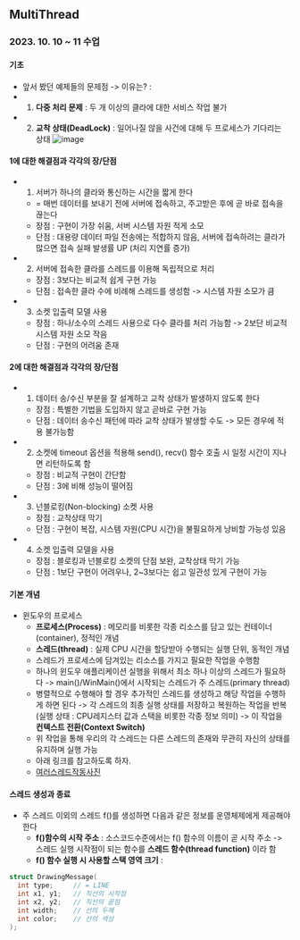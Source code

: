 ## MultiThread
### 2023. 10. 10 ~ 11 수업  
  
#### 기초  
* 앞서 봤던 예제들의 문제점 -> 이유는? : 
* 1) __다중 처리 문제__ : 두 개 이상의 클라에 대한 서비스 작업 불가
* 2) __교착 상태(DeadLock)__ : 일어나질 않을 사건에 대해 두 프로세스가 기다리는 상태
![image](https://github.com/MiyeongEom/NetworkGameProgramming/assets/112458035/825ad228-c91c-4048-b44d-160e4870d6fb)  
  
  
#### 1에 대한 해결점과 각각의 장/단점  
* 1) 서버가 하나의 클라와 통신하는 시간을 짧게 한다
  * = 매번 데이터를 보내기 전에 서버에 접속하고, 주고받은 후에 곧 바로 접속을 끊는다
  * 장점 : 구현이 가장 쉬움, 서버 시스템 자원 적게 소모
  * 단점 : 대용량 데이터 파일 전송에는 적합하지 않음, 서버에 접속하려는 클라가 많으면 접속 실패 발생률 UP (처리 지연률 증가)  
  
* 2) 서버에 접속한 클라를 스레드를 이용해 독립적으로 처리
  * 장점 : 3보다는 비교적 쉽게 구현 가능
  * 단점 : 접속한 클라 수에 비례해 스레드를 생성함 -> 시스템 자원 소모가 큼  
  
* 3) 소켓 입출력 모델 사용
  * 장점 : 하나/소수의 스레드 사용으로 다수 클라를 처리 가능함 -> 2보단 비교적 시스템 자원 소모 작음
  * 단점 : 구현의 어려움 존재  
  
  
#### 2에 대한 해결점과 각각의 장/단점  
* 1) 데이터 송/수신 부분을 잘 설계하고 교착 상태가 발생하지 않도록 한다
  * 장점 : 특별한 기법을 도입하지 않고 곧바로 구현 가능
  * 단점 : 데이터 송수신 패턴에 따라 교착 상태가 발생할 수도 -> 모든 경우에 적용 불가능함  
  
* 2) 소켓에 timeout 옵션을 적용해 send(), recv() 함수 호출 시 일정 시간이 지나면 리턴하도록 함
  * 장점 : 비교적 구현이 간단함
  * 단점 : 3에 비해 성능이 떨어짐  
  
* 3) 넌블로킹(Non-blocking) 소켓 사용
  * 장점 : 교착상태 막기
  * 단점 : 구현이 복잡, 시스템 자원(CPU 시간)을 불필요하게 낭비할 가능성 있음  
  
* 4) 소켓 입출력 모델을 사용
  * 장점 : 블로킹과 넌블로킹 소켓의 단점 보완, 교착상태 막기 가능
  * 단점 : 1보단 구현이 어려우나, 2~3보다는 쉽고 일관성 있게 구현이 가능  
  
  
#### 기본 개념  
* 윈도우의 프로세스  
  * __프로세스(Process)__ : 메모리를 비롯한 각종 리소스를 담고 있는 컨테이너(container), 정적인 개념
  * __스레드(thread)__ : 실제 CPU 시간을 할당받아 수행되는 실행 단위, 동적인 개념
  * 스레드가 프로세스에 담겨있는 리소스를 가지고 필요한 작업을 수행함
  * 하나의 윈도우 애플리케이션 실행을 위해서 최소 하나 이상의 스레드가 필요하다 -> main()/WinMain()에서 시작되는 스레드가 주 스레드(primary thread)
  * 병렬적으로 수행해야 할 경우 추가적인 스레드를 생성하고 해당 작업을 수행하게 하면 된다 -> 각 스레드의 최종 실행 상태를 저장하고 복원하는 작업을 반복 (실행 상태 : CPU레지스터 값과 스택을 비롯한 각종 정보 의미) -> 이 작업을 __컨텍스트 전환(Context Switch)__
  * 위 작업을 통해 우리의 각 스레드는 다른 스레드의 존재와 무관히 자신의 상태를 유지하며 실행 가능
  * 아래 링크를 참고하도록 하자.  
  * [여러스레드작동사진](https://github.com/MiyeongEom/NetworkGameProgramming/blob/main/Theory/07_Thread%20%EC%8B%A4%ED%96%89%20%EC%82%AC%EC%A7%84%EA%B3%BC%20%EC%84%A4%EB%AA%85.md)  
  
  
#### 스레드 생성과 종료  
* 주 스레드 이외의 스레드 f()를 생성하면 다음과 같은 정보를 운영체제에게 제공해야 한다
  * __f()함수의 시작 주소__ : 소스코드수준에서는 f() 함수의 이름이 곧 시작 주소 -> 스레드 실행 시작점이 되는 함수를 __스레드 함수(thread function)__ 이라 함
  * __f() 함수 실행 시 사용할 스택 영역 크기__ : 







```C
struct DrawingMessage(
  int type;     // = LINE
  int x1, y1;   // 직선의 시작점
  int x2, y2;   // 직선의 끝점
  int width;    // 선의 두께
  int color;    // 선의 색상
);  
```
  
